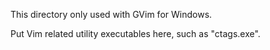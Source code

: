 This directory only used with GVim for Windows.

Put Vim related utility executables here, such as "ctags.exe".
